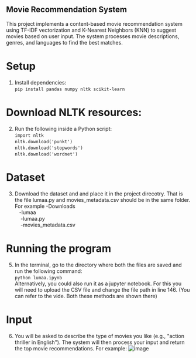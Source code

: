 ## Movie Recommendation System
This project implements a content-based movie recommendation system using TF-IDF vectorization and K-Nearest Neighbors (KNN) to suggest movies based on user input. The system processes movie descriptions, genres, and languages to find the best matches.

# Setup
1. Install dependencies:    
`pip install pandas numpy nltk scikit-learn`

# Download NLTK resources:
2. Run the following inside a Python script:  
`import nltk`  
`nltk.download('punkt')`  
`nltk.download('stopwords')`  
`nltk.download('wordnet')`  

# Dataset
3. Download the dataset and and place it in the project direcotry. That is the file lumaa.py and movies_metadata.csv should be in the same folder.
   For example -Downloads  
&nbsp;&nbsp;&nbsp;-lumaa  
&nbsp;&nbsp;&nbsp;&nbsp;-lumaa.py  
&nbsp;&nbsp;&nbsp;&nbsp;-movies_metadata.csv  

# Running the program
5. In the terminal, go to the directory where both the files are saved and run the following command:  
   `python lumaa.ipynb`  
Alternatively, you could also run it as a jupyter notebook. For this you will need to upload the CSV file and change the file path in line 146.
(You can refer to the vide. Both these methods are shown there)

# Input
6. You will be asked to describe the type of movies you like (e.g., "action thriller in English"). The system will then process your input and return the top movie recommendations.
For example: 
![image](https://github.com/user-attachments/assets/c515b00a-02cd-42ca-8b9e-f788b1f0d459)







